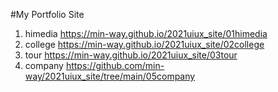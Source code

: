 #My Portfolio Site
1. himedia https://min-way.github.io/2021uiux_site/01himedia
1. college https://min-way.github.io/2021uiux_site/02college
1. tour https://min-way.github.io/2021uiux_site/03tour
1. company https://github.com/min-way/2021uiux_site/tree/main/05company
